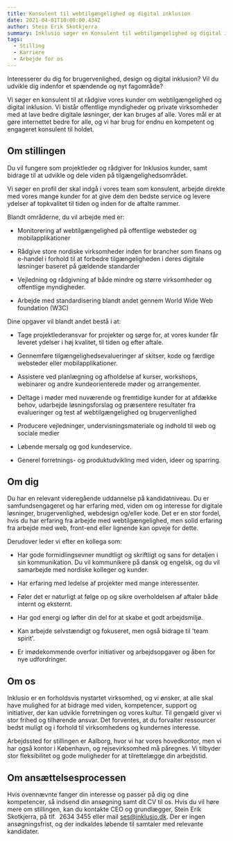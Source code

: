 ```yaml
---
title: Konsulent til webtilgængelighed og digital inklusion
date: 2021-04-01T10:00:00.434Z
author: Stein Erik Skotkjerra
summary: Inklusio søger en Konsulent til webtilgængelighed og digital inklusion
tags:
  - Stilling
  - Karriere
  - Arbejde for os
---
```

Interesserer du dig for brugervenlighed, design og digital inklusion?
Vil du udvikle dig indenfor et spændende og nyt fagområde?

Vi søger en konsulent til at rådgive vores kunder om webtilgængelighed
og digital inklusion. Vi bistår offentlige myndigheder og private
virksomheder med at lave bedre digitale løsninger, der kan bruges af
alle. Vores mål er at gøre internettet bedre for alle, og vi har brug
for endnu en kompetent og engageret konsulent til holdet.

## Om stillingen

Du vil fungere som projektleder og rådgiver for Inklusios kunder, samt
bidrage til at udvikle og dele viden på tilgængelighedsområdet.

Vi søger en profil der skal indgå i vores team som konsulent, arbejde
direkte med vores mange kunder for at give dem den bedste service og
levere ydelser af topkvalitet til tiden og inden for de aftalte rammer.

Blandt områderne, du vil arbejde med er:

-   Monitorering af webtilgængelighed på offentlige websteder og
    mobilapplikationer

-   Rådgive store nordiske virksomheder inden for brancher som finans og
    e-handel i forhold til at forbedre tilgængeligheden i deres digitale
    løsninger baseret på gældende standarder

-   Vejledning og rådgivning af både mindre og større virksomheder og
    offentlige myndigheder.

-   Arbejde med standardisering blandt andet gennem World Wide Web
    foundation (W3C)

Dine opgaver vil blandt andet bestå i at:

-   Tage projektlederansvar for projekter og sørge for, at vores kunder
    får leveret ydelser i høj kvalitet, til tiden og efter aftale.

-   Gennemføre tilgængelighedsevalueringer af skitser, kode og færdige
    websteder eller mobilapplikationer.

-   Assistere ved planlægning og afholdelse af kurser, workshops,
    webinarer og andre kundeorienterede møder og arrangementer.

-   Deltage i møder med nuværende og fremtidige kunder for at afdække
    behov, udarbejde løsningsforslag og præsentere resultater fra
    evalueringer og test af webtilgængelighed og brugervenlighed

-   Producere vejledninger, undervisningsmateriale og indhold til web og
    sociale medier

-   Løbende mersalg og god kundeservice.

-   Generel forretnings- og produktudvikling med viden, ideer og
    sparring.

## Om dig

Du har en relevant videregående uddannelse på kandidatniveau. Du er
samfundsengageret og har erfaring med, viden om og interesse for
digitale løsninger, brugervenlighed, webdesign og/eller kode. Det er en
stor fordel, hvis du har erfaring fra arbejde med webtilgængelighed, men
solid erfaring fra arbejde med web, front-end eller lignende kan opveje
for dette.

Derudover leder vi efter en kollega som:

-   Har gode formidlingsevner mundtligt og skriftligt og sans for
    detaljen i sin kommunikation. Du vil kommunikere på dansk og
    engelsk, og du vil samarbejde med nordiske kolleger og kunder.

-   Har erfaring med ledelse af projekter med mange interessenter.

-   Føler det er naturligt at følge op og sikre overholdelsen af aftaler
    både internt og eksternt.

-   Har god energi og løfter din del for at skabe et godt arbejdsmiljø.

-   Kan arbejde selvstændigt og fokuseret, men også bidrage til 'team
    spirit'.

-   Er imødekommende overfor initiativer og arbejdsopgaver og åben for
    nye udfordringer.

## Om os

Inklusio er en forholdsvis nystartet virksomhed, og vi ønsker, at alle
skal have mulighed for at bidrage med viden, kompetencer, support og
initiativer, der kan udvikle forretningen og vores kultur. Til gengæld
giver vi stor frihed og tilhørende ansvar. Det forventes, at du
forvalter ressourcer bedst muligt og i forhold til virksomhedens og
kundernes interesse.

Arbejdssted for stillingen er Aalborg, hvor vi har vores hovedkontor,
men vi har også kontor i København, og rejsevirksomhed må påregnes. Vi
tilbyder stor fleksibilitet og gode muligheder for at tilrettelægge din
arbejdstid.

## 

## Om ansættelsesprocessen

Hvis ovennævnte fanger din interesse og passer på dig og dine
kompetencer, så indsend din ansøgning samt dit CV til os. Hvis du vil
høre mere om stillingen, kan du kontakte CEO og grundlægger, Stein Erik
Skotkjerra, på tlf.  2634 3455 eller mail <ses@inklusio.dk>. Der er
ingen ansøgningsfrist, og der indkaldes løbende til samtaler med
relevante kandidater.
